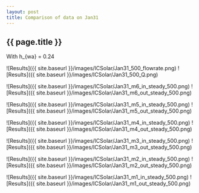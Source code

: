 ```yaml
---
layout: post
title: Comparison of data on Jan31
---
```

{{ page.title }}
-----------------
With h_{wa} = 0.24

![Results]({{ site.baseurl }}/images/ICSolar/Jan31_500_flowrate.png) ![Results]({{ site.baseurl }}/images/ICSolar/Jan31_500_Q.png)

![Results]({{ site.baseurl }}/images/ICSolar/Jan31_m6_in_steady_500.png) ![Results]({{ site.baseurl }}/images/ICSolar/Jan31_m6_out_steady_500.png)

![Results]({{ site.baseurl }}/images/ICSolar/Jan31_m5_in_steady_500.png) ![Results]({{ site.baseurl }}/images/ICSolar/Jan31_m5_out_steady_500.png)

![Results]({{ site.baseurl }}/images/ICSolar/Jan31_m4_in_steady_500.png) ![Results]({{ site.baseurl }}/images/ICSolar/Jan31_m4_out_steady_500.png)

![Results]({{ site.baseurl }}/images/ICSolar/Jan31_m3_in_steady_500.png) ![Results]({{ site.baseurl }}/images/ICSolar/Jan31_m3_out_steady_500.png)

![Results]({{ site.baseurl }}/images/ICSolar/Jan31_m2_in_steady_500.png) ![Results]({{ site.baseurl }}/images/ICSolar/Jan31_m2_out_steady_500.png)

![Results]({{ site.baseurl }}/images/ICSolar/Jan31_m1_in_steady_500.png) ![Results]({{ site.baseurl }}/images/ICSolar/Jan31_m1_out_steady_500.png)

